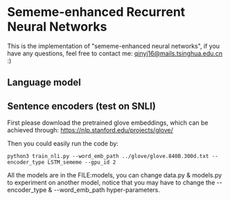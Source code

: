 # Sememe-enhanced Recurrent Neural Networks
This is the implementation of "sememe-enhanced neural networks", if you have any questions, feel free to contact me: qinyj16@mails.tsinghua.edu.cn :)


## Language model

## Sentence encoders (test on SNLI)

First please download the pretrained glove embeddings, which can be achieved through: https://nlp.stanford.edu/projects/glove/ 

Then you could easily run the code by:

```
python3 train_nli.py --word_emb_path ../glove/glove.840B.300d.txt --encoder_type LSTM_sememe --gpu_id 2
```

All the models are in the FILE:models, you can change data.py & models.py to experiment on another model, notice that you may have to change the --encoder_type & --word_emb_path hyper-parameters.
